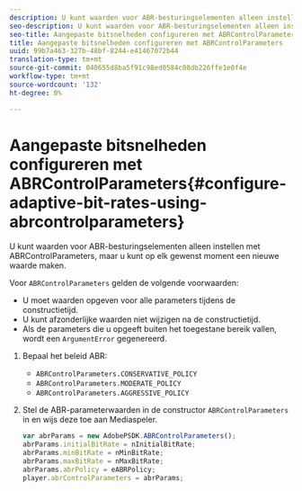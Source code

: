 ```yaml
---
description: U kunt waarden voor ABR-besturingselementen alleen instellen met ABRControlParameters, maar u kunt op elk gewenst moment een nieuwe waarde maken.
seo-description: U kunt waarden voor ABR-besturingselementen alleen instellen met ABRControlParameters, maar u kunt op elk gewenst moment een nieuwe waarde maken.
seo-title: Aangepaste bitsnelheden configureren met ABRControlParameters
title: Aangepaste bitsnelheden configureren met ABRControlParameters
uuid: 99b7a463-327b-48bf-8244-e41467072b44
translation-type: tm+mt
source-git-commit: 040655d8ba5f91c98ed0584c08db226ffe1e0f4e
workflow-type: tm+mt
source-wordcount: '132'
ht-degree: 0%

---
```



# Aangepaste bitsnelheden configureren met ABRControlParameters{#configure-adaptive-bit-rates-using-abrcontrolparameters}

U kunt waarden voor ABR-besturingselementen alleen instellen met ABRControlParameters, maar u kunt op elk gewenst moment een nieuwe waarde maken.

Voor `ABRControlParameters` gelden de volgende voorwaarden:

* U moet waarden opgeven voor alle parameters tijdens de constructietijd.
* U kunt afzonderlijke waarden niet wijzigen na de constructietijd.
* Als de parameters die u opgeeft buiten het toegestane bereik vallen, wordt een `ArgumentError` gegenereerd.

1. Bepaal het beleid ABR:

   * `ABRControlParameters.CONSERVATIVE_POLICY`
   * `ABRControlParameters.MODERATE_POLICY`
   * `ABRControlParameters.AGGRESSIVE_POLICY`

1. Stel de ABR-parameterwaarden in de constructor `ABRControlParameters` in en wijs deze toe aan Mediaspeler.

   ```js
   var abrParams = new AdobePSDK.ABRControlParameters(); 
   abrParams.initialBitRate = nInitialBitRate; 
   abrParams.minBitRate = nMinBitRate; 
   abrParams.maxBitRate = nMaxBitRate; 
   abrParams.abrPolicy = eABRPolicy; 
   player.abrControlParameters = abrParams;
   ```


